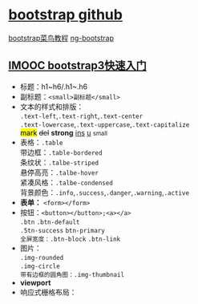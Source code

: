 # [bootstrap github](https://github.com/twbs/bootstrap#documentation)
[bootstrap菜鸟教程](https://www.runoob.com/bootstrap4/bootstrap4-tutorial.html)
[ng-bootstrap](https://ng-bootstrap.github.io/#/home)
## [IMOOC bootstrap3快速入门 ](https://www.imooc.com/learn/141)
* 标题：h1~h6/.h1~.h6  
* 副标题：```<small>副标题</small>```
* 文本的样式和排版：  
`.text-left`,`.text-right`,`.text-center`  
`.text-lowercase`,`.text-uppercase`,`.text-capitalize`  
<mark>mark</mark>
<del>del</del>
<strong>strong</strong>
<ins>ins</ins>
<u>u</u>
<small>small</small>
* 表格：`.table`  
带边框：`.table-bordered`  
条纹状：`.talbe-striped`  
悬停高亮：`.talbe-hover`  
紧凑风格：`.talbe-condensed`  
背景颜色：`.info`,`.success`,`.danger`,`.warning`,`.active`  
* **表单：** ```<form></form>```
* 按钮：```<button></button>;<a></a>```  
`.btn` `.btn-default`    
`.5tn-success` `btn-primary`   
`全屏宽度：.btn-block` `.btn-link`  
* 图片：  
`.img-rounded`  
`.img-circle`  
`带有边框的圆角图：.img-thumbnail`  
* **viewport**
* 响应式栅格布局：




